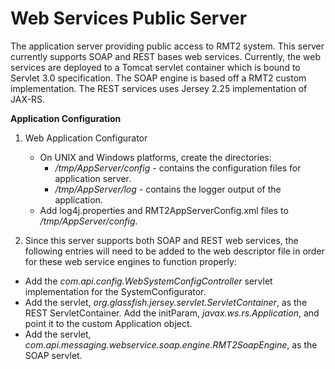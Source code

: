 # Web Services Public Server
The application server providing public access to RMT2 system.  This server currently supports SOAP and REST bases web services. Currently, the web services are deployed to a Tomcat servlet container which is bound to Servlet 3.0 specification.  The SOAP engine is based off a RMT2 custom implementation.  The REST services uses Jersey 2.25 implementation of JAX-RS.

**Application Configuration**

1. Web Application Configurator
   * On UNIX and Windows platforms, create the directories:
      *  */tmp/AppServer/config* - contains the configuration files for application server. 
      * */tmp/AppServer/log* - contains the logger output of the application.
   * Add log4j.properties and RMT2AppServerConfig.xml files to */tmp/AppServer/config*. 

2. Since this server supports both SOAP and REST web services, the following entries will need to be added to the web descriptor file in order for these web service engines to function properly:
  * Add the *com.api.config.WebSystemConfigController* servlet implementation for the SystemConfigurator.
  * Add the servlet, *org.glassfish.jersey.servlet.ServletContainer*, as the REST ServletContainer.   Add the initParam, *javax.ws.rs.Application*, and point it to the custom Application object.
  * Add the servlet, *com.api.messaging.webservice.soap.engine.RMT2SoapEngine*, as the SOAP servlet.

